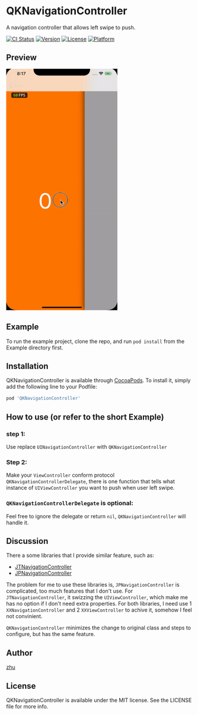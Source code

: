# QKNavigationController
A navigation controller that allows left swipe to push.

[![CI Status](https://img.shields.io/travis/lastencent@gmail.com/QKNavigationController.svg?style=flat)](https://travis-ci.org/lastencent@gmail.com/QKNavigationController)
[![Version](https://img.shields.io/cocoapods/v/QKNavigationController.svg?style=flat)](https://cocoapods.org/pods/QKNavigationController)
[![License](https://img.shields.io/cocoapods/l/QKNavigationController.svg?style=flat)](https://cocoapods.org/pods/QKNavigationController)
[![Platform](https://img.shields.io/cocoapods/p/QKNavigationController.svg?style=flat)](https://cocoapods.org/pods/QKNavigationController)

## Preview
![Image](https://github.com/qkzhu/QKNavigationController/blob/master/demo.gif)

## Example

To run the example project, clone the repo, and run `pod install` from the Example directory first.

## Installation

QKNavigationController is available through [CocoaPods](https://cocoapods.org). To install
it, simply add the following line to your Podfile:

```ruby
pod 'QKNavigationController'
```

## How to use (or refer to the short Example)
### step 1:
Use replace `UINavigationController` with `QKNavigationController`

### Step 2:
Make your `ViewController` conform protocol  `QKNavigationControllerDelegate`, there is one function that tells what instance of `UIViewController` you want to push when user left swipe.

### `QKNavigationControllerDelegate` is optional:
Feel free to ignore the delegate or return `nil`, `QKNavigationController` will handle it.

## Discussion
There a some libraries that I provide similar feature, such as:
* [JTNavigationController](https://github.com/ikanam/JTNavigationController)
* [JPNavigationController](https://github.com/newyjp/JPNavigationController)

The problem for me to use these libraries is, `JPNavigationController` is complicated, too much features that I don't use.
For `JTNavigationController`, it swizzing the `UIViewController`, which make me has no option if I don't need extra properties.
For both libraries, I need use 1 `XXNavigationController` and 2 `XXViewController` to achive it, somehow I feel not convinient.

`QKNavigationController` minimizes the change to original class and steps to configure, but has the same feature.

## Author

[zhu](https://github.com/qkzhu)

## License

QKNavigationController is available under the MIT license. See the LICENSE file for more info.
